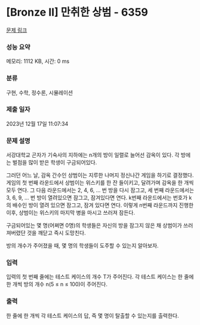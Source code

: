 # [Bronze II] 만취한 상범 - 6359 

[문제 링크](https://www.acmicpc.net/problem/6359) 

### 성능 요약

메모리: 1112 KB, 시간: 0 ms

### 분류

구현, 수학, 정수론, 시뮬레이션

### 제출 일자

2023년 12월 17일 11:07:34

### 문제 설명

<p>서강대학교 곤자가 기숙사의 지하에는 n개의 방이 일렬로 늘어선 감옥이 있다. 각 방에는 벌점을 많이 받은 학생이 구금되어있다.</p>

<p>그러던 어느 날, 감옥 간수인 상범이는 지루한 나머지 정신나간 게임을 하기로 결정했다. 게임의 첫 번째 라운드에서 상범이는 위스키를 한 잔 들이키고, 달려가며 감옥을 한 개씩 모두 연다. 그 다음 라운드에서는 2, 4, 6, ... 번 방을 다시 잠그고, 세 번째 라운드에서는 3, 6, 9, ... 번 방이 열려있으면 잠그고, 잠겨있다면 연다. k번째 라운드에서는 번호가 k의 배수인 방이 열려 있으면 잠그고, 잠겨 있다면 연다. 이렇게 n번째 라운드까지 진행한 이후, 상범이는 위스키의 마지막 병을 마시고 쓰러져 잠든다.</p>

<p>구금되어있는 몇 명(어쩌면 0명)의 학생들은 자신의 방을 잠그지 않은 채 상범이가 쓰러져버렸단 것을 깨닫고 즉시 도망친다.</p>

<p>방의 개수가 주어졌을 때, 몇 명의 학생들이 도주할 수 있는지 알아보자.</p>

### 입력 

 <p>입력의 첫 번째 줄에는 테스트 케이스의 개수 T가 주어진다. 각 테스트 케이스는 한 줄에 한 개씩 방의 개수 n(5 ≤ n ≤ 100)이 주어진다.</p>

### 출력 

 <p>한 줄에 한 개씩 각 테스트 케이스의 답, 즉 몇 명이 탈출할 수 있는지를 출력한다.</p>

